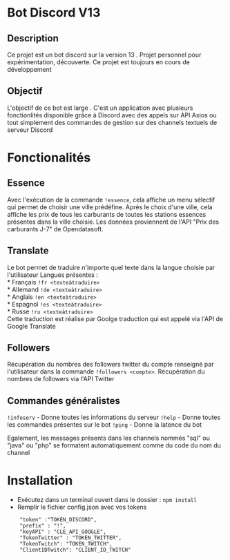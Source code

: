 # Bot Discord V13

## Description

Ce projet est un bot discord sur la version 13 . Projet personnel pour expérimentation, découverte. Ce projet est toujours en cours de développement

## Objectif 

L'objectif de ce bot est large . C'est un application avec plusieurs fonctionlités disponible grâce à Discord avec des appels sur API Axios ou tout simplement des commandes de gestion sur des channels textuels de serveur Discord

# Fonctionalités

## Essence 

Avec l'exécution de la commande `!essence`, cela affiche un menu sélectif qui permet de choisir une ville prédéfine. Après le choix d'une ville, cela affiche les prix de tous les carburants de toutes les stations essences présentes dans la ville choisie. Les données proviennent de l'API "Prix des carburants J-7" de Opendatasoft.

## Translate 

Le bot permet de traduire n'importe quel texte dans la langue choisie par l'utilisateur
    Langues présentes :  
                        * Français `!fr <texteàtraduire>`  
                        * Allemand `!de <texteàtraduire>`  
                        * Anglais `!en <texteàtraduire>`  
                        * Espagnol `!es <texteàtraduire>`  
                        * Russe `!ru <texteàtraduire>`  
Cette traduction est réalise par Goolge traduction qui est appelé via l'API de Google Translate

## Followers

Récupération du nombres des followers twitter du compte renseigné par l'utilisateur dans la commande `!followers <compte>`. Récupération du nombres de followers via l'API Twitter

## Commandes généralistes 
`!infoserv` - Donne toutes les informations du serveur
`!help` - Donne toutes les commandes présentes sur le bot
`!ping` - Donne la latence du bot

Egalement, les messages présents dans les channels nommés "sql" ou "java" ou "php" se formatent automatiquement comme du code du nom du channel

# Installation

- Exécutez dans un terminal ouvert dans le dossier : `npm install`
- Remplir le fichier config.json avec vos tokens

```
    "token" :"TOKEN_DISCORD",
    "prefix" : "!",
    "keyAPI" : "CLE_API_GOOGLE",
    "TokenTwitter" : "TOKEN_TWITTER",
    "TokenTwitch": "TOKEN_TWITCH",
    "ClientIDTwitch": "CLIENT_ID_TWITCH"
```


